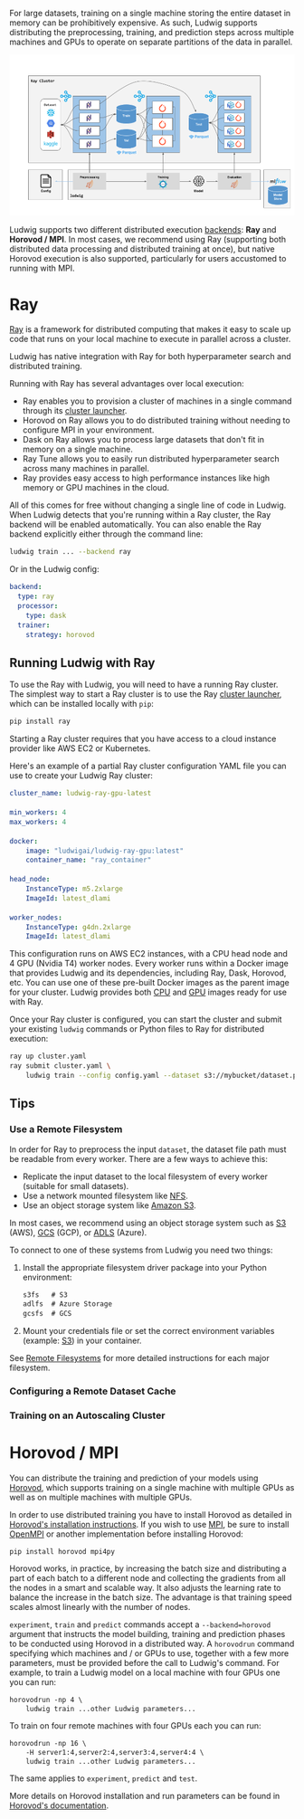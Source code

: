 For large datasets, training on a single machine storing the entire dataset in memory can be prohibitively expensive. As such,
Ludwig supports distributing the preprocessing, training, and prediction steps across multiple machines and GPUs to
operate on separate partitions of the data in parallel.

![img](../images/ludwig_on_ray.png)

Ludwig supports two different distributed execution [backends](../configuration/backend.md): **Ray** and **Horovod / MPI**. In most
cases, we recommend using Ray (supporting both distributed data processing and distributed training at once), but native Horovod execution
is also supported, particularly for users accustomed to running with MPI.

# Ray

[Ray](https://ray.io/) is a framework for distributed computing that makes it easy to scale up code that runs on your
local machine to execute in parallel across a cluster.

Ludwig has native integration with Ray for both hyperparameter search and distributed training.

Running with Ray has several advantages over local execution:

- Ray enables you to provision a cluster of machines in a single command through its [cluster launcher](https://docs.ray.io/en/latest/cluster/launcher.html).
- Horovod on Ray allows you to do distributed training without needing to configure MPI in your environment.
- Dask on Ray allows you to process large datasets that don't fit in memory on a single machine.
- Ray Tune allows you to easily run distributed hyperparameter search across many machines in parallel.
- Ray provides easy access to high performance instances like high memory or GPU machines in the cloud.

All of this comes for free without changing a single line of code in Ludwig. When Ludwig detects that you're running
within a Ray cluster, the Ray backend will be enabled automatically. You can also enable the Ray backend explicitly
either through the command line:

```bash
ludwig train ... --backend ray
```

Or in the Ludwig config:

```yaml
backend:
  type: ray
  processor:
    type: dask
  trainer:
    strategy: horovod
```

## Running Ludwig with Ray

To use the Ray with Ludwig, you will need to have a running Ray cluster. The simplest way to start a Ray cluster is to
use the Ray [cluster launcher](https://docs.ray.io/en/latest/cluster/launcher.html), which can be installed locally
with `pip`:

```bash
pip install ray
```

Starting a Ray cluster requires that you have access to a cloud instance provider like AWS EC2 or Kubernetes.

Here's an example of a partial Ray cluster configuration YAML file you can use to create your Ludwig Ray cluster:

```yaml
cluster_name: ludwig-ray-gpu-latest

min_workers: 4
max_workers: 4

docker:
    image: "ludwigai/ludwig-ray-gpu:latest"
    container_name: "ray_container"

head_node:
    InstanceType: m5.2xlarge
    ImageId: latest_dlami

worker_nodes:
    InstanceType: g4dn.2xlarge
    ImageId: latest_dlami
```

This configuration runs on AWS EC2 instances, with a CPU head node and 4 GPU (Nvidia T4) worker nodes. Every worker runs
within a Docker image that provides Ludwig and its dependencies, including Ray, Dask, Horovod, etc. You can use one of
these pre-built Docker images as the parent image for your cluster. Ludwig provides both
[CPU](https://hub.docker.com/r/ludwigai/ludwig-ray) and [GPU](https://hub.docker.com/r/ludwigai/ludwig-ray-gpu) images
ready for use with Ray.

Once your Ray cluster is configured, you can start the cluster and submit your existing `ludwig` commands or Python
files to Ray for distributed execution:

```bash
ray up cluster.yaml
ray submit cluster.yaml \
    ludwig train --config config.yaml --dataset s3://mybucket/dataset.parquet
```

## Tips

### Use a Remote Filesystem

In order for Ray to preprocess the input `dataset`, the dataset file path must be readable
from every worker. There are a few ways to achieve this:

- Replicate the input dataset to the local filesystem of every worker (suitable for small datasets).
- Use a network mounted filesystem like [NFS](https://en.wikipedia.org/wiki/Network_File_System).
- Use an object storage system like [Amazon S3](https://aws.amazon.com/s3/).

In most cases, we recommend using an object storage system such as [S3](https://aws.amazon.com/s3/) (AWS), 
[GCS](https://cloud.google.com/storage) (GCP), or [ADLS](https://learn.microsoft.com/en-us/azure/storage/common/storage-introduction) (Azure).

To connect to one of these systems from Ludwig you need two things:

1. Install the appropriate filesystem driver package into your Python environment:

    ```txt
    s3fs   # S3
    adlfs  # Azure Storage
    gcsfs  # GCS
    ```

2. Mount your credentials file or set the correct environment variables (example: [S3](https://boto3.amazonaws.com/v1/documentation/api/latest/guide/configuration.html#using-environment-variables)) in your container.

See [Remote Filesystems](./remote_filesystems.md) for more detailed instructions for each major filesystem.

### Configuring a Remote Dataset Cache

### Training on an Autoscaling Cluster

# Horovod / MPI

You can distribute the training and prediction of your models using [Horovod](https://github.com/uber/horovod), which
supports training on a single machine with multiple GPUs as well as on multiple machines with multiple GPUs.

In order to use distributed training you have to install Horovod as detailed in
[Horovod's installation instructions](https://github.com/uber/horovod#install). If you wish to use [MPI](https://en.wikipedia.org/wiki/Message_Passing_Interface), be sure to install [OpenMPI](https://www.open-mpi.org) or another implementation before installing Horovod:

```
pip install horovod mpi4py
```

Horovod works, in practice, by increasing the batch size and distributing a part of each batch to a different node and
collecting the gradients from all the nodes in a smart and scalable way. It also adjusts the learning rate to balance
the increase in the batch size. The advantage is that training speed scales almost linearly with the number of nodes.

`experiment`, `train` and `predict` commands accept a `--backend=horovod` argument that instructs the model building,
training and prediction phases to be conducted using Horovod in a distributed way. A `horovodrun` command specifying
which machines and / or GPUs to use, together with a few more parameters, must be provided before the call to Ludwig's
command. For example, to train a Ludwig model on a local machine with four GPUs one you can run:

```
horovodrun -np 4 \
    ludwig train ...other Ludwig parameters...
```

To train on four remote machines with four GPUs each you can run:

```
horovodrun -np 16 \
    -H server1:4,server2:4,server3:4,server4:4 \
    ludwig train ...other Ludwig parameters...
```

The same applies to `experiment`, `predict` and `test`.

More details on Horovod installation and run parameters can be found in [Horovod's documentation](https://github.com/uber/horovod).
